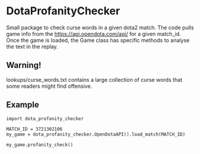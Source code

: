 # DotaProfanityChecker
Small package to check curse words in a given dota2 match. The code pulls game info from the https://api.opendota.com/api/ for a given match_id. Once the game is loaded, the Game class has specific methods to analyse the text in the replay.

## Warning!
lookups/curse_words.txt contains a large collection of curse words that some readers might find offensive.

## Example
```
import dota_profanity_checker

MATCH_ID = 3721302106
my_game = dota_profanity_checker.OpenDotaAPI().load_match(MATCH_ID)

my_game.profanity_check()
```